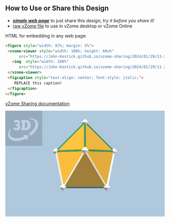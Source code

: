 
## How to Use or Share this Design

 - [***simple web page***](<https://John-Kostick.github.io/vzome-sharing/2024/01/29/11-20-42-J10-Gyroelongated-square-pyramid-Root2/>) to just share this design; *try it before you share it!*
 - [raw vZome file](<https://raw.githubusercontent.com/John-Kostick/vzome-sharing/main/2024/01/29/11-20-42-J10-Gyroelongated-square-pyramid-Root2/J10-Gyroelongated-square-pyramid-Root2.vZome>) to use in vZome desktop or vZome Online
 
 HTML for embedding in any web page:
 ```html
<figure style="width: 87%; margin: 5%">
  <vzome-viewer style="width: 100%; height: 60vh"
       src="https://John-Kostick.github.io/vzome-sharing/2024/01/29/11-20-42-J10-Gyroelongated-square-pyramid-Root2/J10-Gyroelongated-square-pyramid-Root2.vZome" >
    <img  style="width: 100%"
       src="https://John-Kostick.github.io/vzome-sharing/2024/01/29/11-20-42-J10-Gyroelongated-square-pyramid-Root2/J10-Gyroelongated-square-pyramid-Root2.png" >
  </vzome-viewer>
  <figcaption style="text-align: center; font-style: italic;">
     REPLACE this caption!
  </figcaption>
</figure>
 ```

[vZome Sharing documentation](https://vzome.github.io/vzome/sharing.html#how-it-works)

![Image](<J10-Gyroelongated-square-pyramid-Root2.png>)

